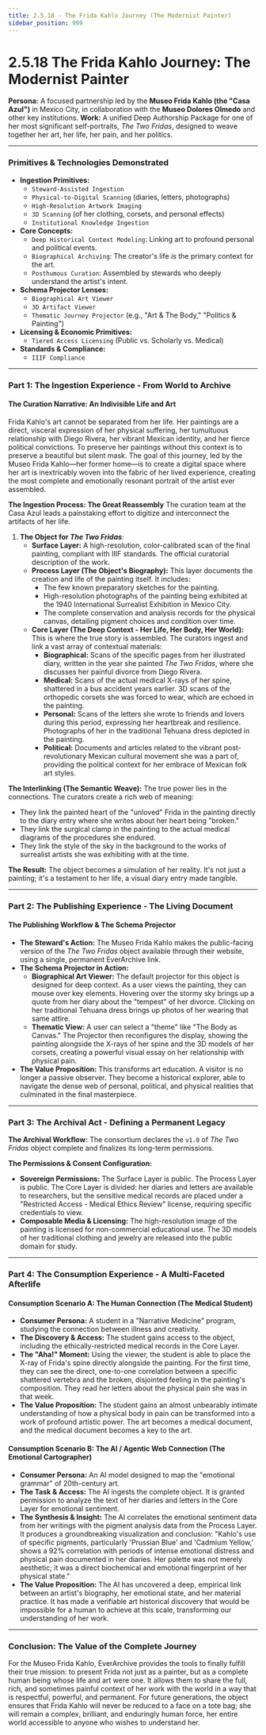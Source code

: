 ```yaml
---
title: 2.5.18 - The Frida Kahlo Journey (The Modernist Painter)
sidebar_position: 999
---
```


# 2.5.18 The Frida Kahlo Journey: The Modernist Painter

**Persona:** A focused partnership led by the **Museo Frida Kahlo (the "Casa Azul")** in Mexico City, in collaboration with the **Museo Dolores Olmedo** and other key institutions.
**Work:** A unified Deep Authorship Package for one of her most significant self-portraits, *The Two Fridas*, designed to weave together her art, her life, her pain, and her politics.

---

### **Primitives & Technologies Demonstrated**

*   **Ingestion Primitives:**
    *   `Steward-Assisted Ingestion`
    *   `Physical-to-Digital Scanning` (diaries, letters, photographs)
    *   `High-Resolution Artwork Imaging`
    *   `3D Scanning` (of her clothing, corsets, and personal effects)
    *   `Institutional Knowledge Ingestion`
*   **Core Concepts:**
    *   `Deep Historical Context Modeling`: Linking art to profound personal and political events.
    *   `Biographical Archiving`: The creator's life *is* the primary context for the art.
    *   `Posthumous Curation`: Assembled by stewards who deeply understand the artist's intent.
*   **Schema Projector Lenses:**
    *   `Biographical Art Viewer`
    *   `3D Artifact Viewer`
    *   `Thematic Journey Projector` (e.g., "Art & The Body," "Politics & Painting")
*   **Licensing & Economic Primitives:**
    *   `Tiered Access Licensing` (Public vs. Scholarly vs. Medical)
*   **Standards & Compliance:**
    *   `IIIF Compliance`

---

### **Part 1: The Ingestion Experience - From World to Archive**

#### **The Curation Narrative: An Indivisible Life and Art**
Frida Kahlo's art cannot be separated from her life. Her paintings are a direct, visceral expression of her physical suffering, her tumultuous relationship with Diego Rivera, her vibrant Mexican identity, and her fierce political convictions. To preserve her paintings without this context is to preserve a beautiful but silent mask. The goal of this journey, led by the Museo Frida Kahlo—her former home—is to create a digital space where her art is inextricably woven into the fabric of her lived experience, creating the most complete and emotionally resonant portrait of the artist ever assembled.

**The Ingestion Process: The Great Reassembly**
The curation team at the Casa Azul leads a painstaking effort to digitize and interconnect the artifacts of her life.

1.  **The Object for *The Two Fridas***:
    *   **Surface Layer:** A high-resolution, color-calibrated scan of the final painting, compliant with IIIF standards. The official curatorial description of the work.
    *   **Process Layer (The Object's Biography):** This layer documents the creation and life of the painting itself. It includes:
        *   The few known preparatory sketches for the painting.
        *   High-resolution photographs of the painting being exhibited at the 1940 International Surrealist Exhibition in Mexico City.
        *   The complete conservation and analysis records for the physical canvas, detailing pigment choices and condition over time.
    *   **Core Layer (The Deep Context - Her Life, Her Body, Her World):** This is where the true story is assembled. The curators ingest and link a vast array of contextual materials:
        *   **Biographical:** Scans of the specific pages from her illustrated diary, written in the year she painted *The Two Fridas*, where she discusses her painful divorce from Diego Rivera.
        *   **Medical:** Scans of the actual medical X-rays of her spine, shattered in a bus accident years earlier. 3D scans of the orthopedic corsets she was forced to wear, which are echoed in the painting.
        *   **Personal:** Scans of the letters she wrote to friends and lovers during this period, expressing her heartbreak and resilience. Photographs of her in the traditional Tehuana dress depicted in the painting.
        *   **Political:** Documents and articles related to the vibrant post-revolutionary Mexican cultural movement she was a part of, providing the political context for her embrace of Mexican folk art styles.

**The Interlinking (The Semantic Weave):**
The true power lies in the connections. The curators create a rich web of meaning:
*   They link the painted heart of the "unloved" Frida in the painting directly to the diary entry where she writes about her heart being "broken."
*   They link the surgical clamp in the painting to the actual medical diagrams of the procedures she endured.
*   They link the style of the sky in the background to the works of surrealist artists she was exhibiting with at the time.

**The Result:** The object becomes a simulation of her reality. It's not just a painting; it's a testament to her life, a visual diary entry made tangible.

---

### **Part 2: The Publishing Experience - The Living Document**

#### **The Publishing Workflow & The Schema Projector**
*   **The Steward's Action:** The Museo Frida Kahlo makes the public-facing version of the *The Two Fridas* object available through their website, using a single, permanent EverArchive link.
*   **The Schema Projector in Action:**
    *   **Biographical Art Viewer:** The default projector for this object is designed for deep context. As a user views the painting, they can mouse over key elements. Hovering over the stormy sky brings up a quote from her diary about the "tempest" of her divorce. Clicking on her traditional Tehuana dress brings up photos of her wearing that same attire.
    *   **Thematic View:** A user can select a "theme" like "The Body as Canvas." The Projector then reconfigures the display, showing the painting alongside the X-rays of her spine and the 3D models of her corsets, creating a powerful visual essay on her relationship with physical pain.
*   **The Value Proposition:** This transforms art education. A visitor is no longer a passive observer. They become a historical explorer, able to navigate the dense web of personal, political, and physical realities that culminated in the final masterpiece.

---

### **Part 3: The Archival Act - Defining a Permanent Legacy**

**The Archival Workflow:**
The consortium declares the `v1.0` of *The Two Fridas* object complete and finalizes its long-term permissions.

**The Permissions & Consent Configuration:**
*   **Sovereign Permissions:** The Surface Layer is public. The Process Layer is public. The Core Layer is divided: her diaries and letters are available to researchers, but the sensitive medical records are placed under a "Restricted Access - Medical Ethics Review" license, requiring specific credentials to view.
*   **Composable Media & Licensing:** The high-resolution image of the painting is licensed for non-commercial educational use. The 3D models of her traditional clothing and jewelry are released into the public domain for study.

---

### **Part 4: The Consumption Experience - A Multi-Faceted Afterlife**

#### **Consumption Scenario A: The Human Connection (The Medical Student)**
*   **Consumer Persona:** A student in a "Narrative Medicine" program, studying the connection between illness and creativity.
*   **The Discovery & Access:** The student gains access to the object, including the ethically-restricted medical records in the Core Layer.
*   **The "Aha!" Moment:** Using the viewer, the student is able to place the X-ray of Frida's spine directly alongside the painting. For the first time, they can see the direct, one-to-one correlation between a specific shattered vertebra and the broken, disjointed feeling in the painting's composition. They read her letters about the physical pain she was in that week.
*   **The Value Proposition:** The student gains an almost unbearably intimate understanding of how a physical body in pain can be transformed into a work of profound artistic power. The art becomes a medical document, and the medical document becomes a key to the art.

#### **Consumption Scenario B: The AI / Agentic Web Connection (The Emotional Cartographer)**
*   **Consumer Persona:** An AI model designed to map the "emotional grammar" of 20th-century art.
*   **The Task & Access:** The AI ingests the complete object. It is granted permission to analyze the text of her diaries and letters in the Core Layer for emotional sentiment.
*   **The Synthesis & Insight:** The AI correlates the emotional sentiment data from her writings with the pigment analysis data from the Process Layer. It produces a groundbreaking visualization and conclusion: "Kahlo's use of specific pigments, particularly 'Prussian Blue' and 'Cadmium Yellow,' shows a 92% correlation with periods of intense emotional distress and physical pain documented in her diaries. Her palette was not merely aesthetic; it was a direct biochemical and emotional fingerprint of her physical state."
*   **The Value Proposition:** The AI has uncovered a deep, empirical link between an artist's biography, her emotional state, and her material practice. It has made a verifiable art historical discovery that would be impossible for a human to achieve at this scale, transforming our understanding of her work.

---

### **Conclusion: The Value of the Complete Journey**
For the Museo Frida Kahlo, EverArchive provides the tools to finally fulfill their true mission: to present Frida not just as a painter, but as a complete human being whose life and art were one. It allows them to share the full, rich, and sometimes painful context of her work with the world in a way that is respectful, powerful, and permanent. For future generations, the object ensures that Frida Kahlo will never be reduced to a face on a tote bag; she will remain a complex, brilliant, and enduringly human force, her entire world accessible to anyone who wishes to understand her.